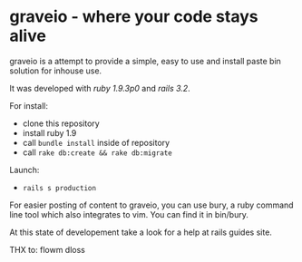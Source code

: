 # graveio - where your code stays alive

graveio is a attempt to provide a simple, easy to use and install paste bin
solution for inhouse use.

It was developed with *ruby 1.9.3p0* and *rails 3.2*.

For install:
-  clone this repository
-  install ruby 1.9
-  call `bundle install` inside of repository
-  call `rake db:create && rake db:migrate`

Launch:
-  `rails s production`

For easier posting of content to graveio, you can use bury, a ruby command line
tool which also integrates to vim. You can find it in bin/bury.

At this state of developement take a look for a help at rails guides site.

THX to:
flowm
dloss
